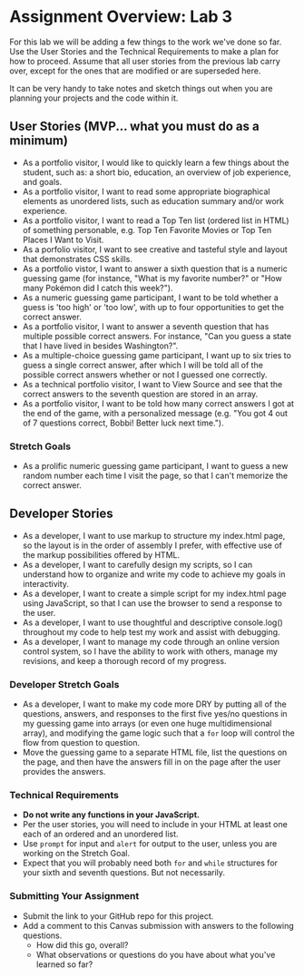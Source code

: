 # Assignment Overview: Lab 3

For this lab we will be adding a few things to the work we've done so far. Use the User Stories and the Technical Requirements to make a plan for how to proceed. Assume that all user stories from the previous lab carry over, except for the ones that are modified or are superseded here.

It can be very handy to take notes and sketch things out when you are planning your projects and the code within it.

## User Stories (MVP... what you must do as a minimum)

- As a portfolio visitor, I would like to quickly learn a few things about the student, such as: a short bio, education, an overview of job experience, and goals.
- As a portfolio visitor, I want to read some appropriate biographical elements as unordered lists, such as education summary and/or work experience.
- As a portfolio visitor, I want to read a Top Ten list (ordered list in HTML) of something personable, e.g. Top Ten Favorite Movies or Top Ten Places I Want to Visit.
- As a porfolio visitor, I want to see creative and tasteful style and layout that demonstrates CSS skills.
- As a portfolio vistor, I want to answer a sixth question that is a numeric guessing game (for instance, "What is my favorite number?" or "How many Pokémon did I catch this week?").
- As a numeric guessing game participant, I want to be told whether a guess is 'too high' or 'too low', with up to four opportunities to get the correct answer.
- As a portfolio visitor, I want to answer a seventh question that has multiple possible correct answers. For instance, "Can you guess a state that I have lived in besides Washington?".
- As a multiple-choice guessing game participant, I want up to six tries to guess a single correct answer, after which I will be told all of the possible correct answers whether or not I guessed one correctly.
- As a technical portfolio visitor, I want to View Source and see that the correct answers to the seventh question are stored in an array.
- As a portfolio visitor, I want to be told how many correct answers I got at the end of the game, with a personalized message (e.g. "You got 4 out of 7 questions correct, Bobbi! Better luck next time.").

### Stretch Goals

- As a prolific numeric guessing game participant, I want to guess a new random number each time I visit the page, so that I can't memorize the correct answer.

## Developer Stories

- As a developer, I want to use markup to structure my index.html page, so the layout is in the order of assembly I prefer, with effective use of the markup possibilities offered by HTML.
- As a developer, I want to carefully design my scripts, so I can understand how to organize and write my code to achieve my goals in interactivity.
- As a developer, I want to create a simple script for my index.html page using JavaScript, so that I can use the browser to send a response to the user.
- As a developer, I want to use thoughtful and descriptive console.log() throughout my code to help test my work and assist with debugging.
- As a developer, I want to manage my code through an online version control system, so I have the ability to work with others, manage my revisions, and keep a thorough record of my progress.

### Developer Stretch Goals

- As a developer, I want to make my code more DRY by putting all of the questions, answers, and responses to the first five yes/no questions in my guessing game into arrays (or even one huge multidimensional array), and modifying the game logic such that a `for` loop will control the flow from question to question.
- Move the guessing game to a separate HTML file, list the questions on the page, and then have the answers fill in on the page after the user provides the answers.

### Technical Requirements

- **Do not write any functions in your JavaScript.**
- Per the user stories, you will need to include in your HTML at least one each of an ordered and an unordered list.
- Use `prompt` for input and `alert` for output to the user, unless you are working on the Stretch Goal.
- Expect that you will probably need both `for` and `while` structures for your sixth and seventh questions. But not necessarily.

### Submitting Your Assignment

- Submit the link to your GitHub repo for this project.
- Add a comment to this Canvas submission with answers to the following questions.
  - How did this go, overall?
  - What observations or questions do you have about what you've learned so far?
